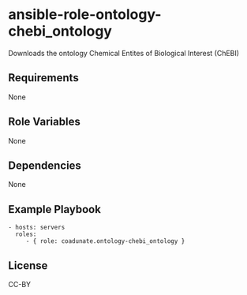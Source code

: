 ansible-role-ontology-chebi_ontology
=========

Downloads the ontology Chemical Entites of Biological Interest (ChEBI)

Requirements
------------

None

Role Variables
--------------

None

Dependencies
------------

None

Example Playbook
----------------

    - hosts: servers
      roles:
         - { role: coadunate.ontology-chebi_ontology }

License
-------

CC-BY
